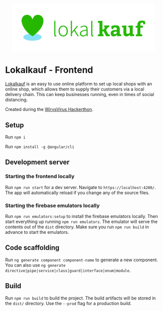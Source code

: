 <p align="center">
	<a href="http://lokalkauf.org">
		<img width="460" src="https://raw.githubusercontent.com/lokalkauf/lokalkauf-frontend/develop/src/assets/lokalkauf-logo.svg">
	</a>
</p>

# Lokalkauf - Frontend

[Lokalkauf](https://lokalkauf.org) is an easy to use online platform to set up local shops with an online shop, which allows them to supply their customers via a local delivery chain.
This can keep businesses running, even in times of social distancing.

Created during the [WirvsVirus Hackerthon](https://wirvsvirushackathon.org).

## Setup

Run `npm i`

Run `npm install -g @angular/cli`

## Development server

### Starting the frontend locally

Run `npm run start` for a dev server. Navigate to `https://localhost:4200/`. The app will automatically reload if you change any of the source files.

### Starting the firebase emulators locally

Run `npm run emulators:setup` to install the firebase emulators locally. Then start everything up running `npm run emulators`. The emulator will serve the contents out of the `dist` directory. Make sure you run `npm run build` in advance to start the emulators.

## Code scaffolding

Run `ng generate component component-name` to generate a new component. You can also use `ng generate directive|pipe|service|class|guard|interface|enum|module`.

## Build

Run `npm run build` to build the project. The build artifacts will be stored in the `dist/` directory. Use the `--prod` flag for a production build.
